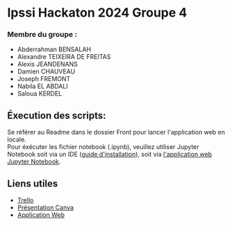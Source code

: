 # Ipssi Hackaton 2024 Groupe 4

### Membre du groupe : 
* Abderrahman BENSALAH
* Alexandre TEIXEIRA DE FREITAS
* Alexis JEANDENANS
* Damien CHAUVEAU
* Joseph FREMONT
* Nabila EL ABDALI
* Saloua KERDEL

## Éxecution des scripts:
Se référer au Readme dans le dossier Front pour lancer l'application web en locale.  
Pour éxécuter les fichier notebook (.ipynb), veuillez utiliser Jupyter Notebook soit via un IDE ([guide d'installation](https://jupyter.org/install)), soit via [l'application web Jupyter Notebook](https://jupyter.org/try-jupyter/notebooks/?path=notebooks/Intro.ipynb).

## Liens utiles
* [Trello](https://trello.com/b/ou44aDcD/hackathon)
* [Présentation Canva](https://www.canva.com/design/DAGGtqVZNxA/0oY5IaHwuzlg39vOIsmXew/edit?utm_content=DAGGtqVZNxA&utm_campaign=designshare&utm_medium=link2&utm_source=sharebutton)
* [Application Web](https://hackathon-sepia-omega.vercel.app)
